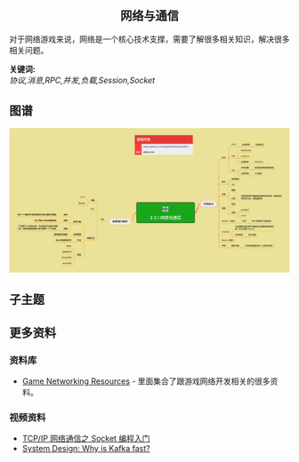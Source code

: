 <h2 align="center">网络与通信</h2>
<p>
对于网络游戏来说，网络是一个核心技术支撑，需要了解很多相关知识，解决很多相关问题。
</p>

**关键词:**<br/>
*协议,消息,RPC,并发,负载,Session,Socket*

## 图谱
![图片加载中...](../exports/2.2.1.网络与通信.png?raw=true)

## 子主题

## 更多资料
### 资料库
* [Game Networking Resources](https://github.com/ThusSpokeNomad/GameNetworkingResources) - 里面集合了跟游戏网络开发相关的很多资料。
### 视频资料
* [TCP/IP 网络通信之 Socket 编程入门](https://www.youtube.com/watch?v=ST6WLZFSHXs)
* [System Design: Why is Kafka fast?](https://www.youtube.com/watch?v=UNUz1-msbOM)
